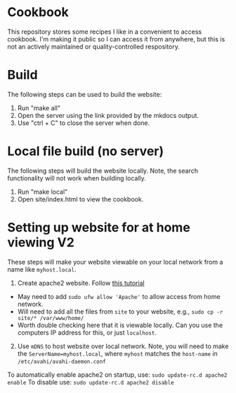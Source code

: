 # Cookbook
This repository stores some recipes I like in a convenient to access cookbook. I'm making it public so I can access it from anywhere, but this is not an actively maintained or quality-controlled respository.

# Build
The following steps can be used to build the website:

1. Run "make all"
1. Open the server using the link provided by the mkdocs output.
1. Use "ctrl + C" to close the server when done.

# Local file build (no server)
The following steps will build the website locally. Note, the search functionality will not work 
when building locally.

1. Run "make local"
1. Open site/index.html to view the cookbook.

# Setting up website for at home viewing V2
These steps will make your website viewable on your local network from a name like `myhost.local`.
1. Create apache2 website. Follow [this tutorial](https://ubuntu.com/tutorials/install-and-configure-apache#1-overview)
  * May need to add `sudo ufw allow 'Apache'` to allow access from home network.
  * Will need to add all the files from `site` to your website, e.g., `sudo cp -r site/* /var/www/home/`
  * Worth double checking here that it is viewable locally. Can you use the computers IP address for this, or just `localhost`.
2. Use `mDNS` to host website over local network. Note, you will need to make the `ServerName=myhost.local`, where `myhost` matches the `host-name` in `/etc/avahi/avahi-daemon.conf`

To automatically enable apache2 on startup, use:
`sudo update-rc.d apache2 enable`
To disable use:
`sudo update-rc.d apache2 disable`
